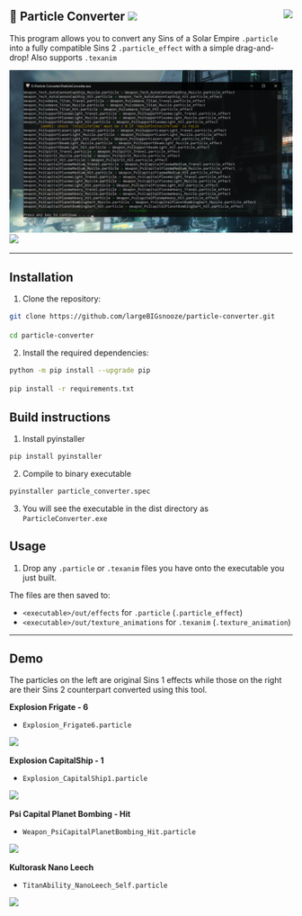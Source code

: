 <h2>🌌 Particle Converter
    <img src="https://img.shields.io/badge/Windows-10%20&%2011-blue">
    <img src="icon.ico" align="right">
</h2>

This program allows you to convert any Sins of a Solar Empire `.particle` into a fully compatible Sins 2 `.particle_effect` with a simple drag-and-drop! Also supports `.texanim`

<img src="./demo/cmd.png">
<img src="./demo/IfTyxV6Jax.gif">

---

## Installation

1. Clone the repository:
```bash
git clone https://github.com/largeBIGsnooze/particle-converter.git

cd particle-converter
```
2. Install the required dependencies:
```bash
python -m pip install --upgrade pip

pip install -r requirements.txt
```

## Build instructions
1. Install pyinstaller
```bash
pip install pyinstaller
```
2. Compile to binary executable
```bash
pyinstaller particle_converter.spec
```
3. You will see the executable in the dist directory as `ParticleConverter.exe`

## Usage
1. Drop any `.particle` or `.texanim` files you have onto the executable you just built.

The files are then saved to:
- `<executable>/out/effects` for `.particle` (`.particle_effect`)
- `<executable>/out/texture_animations` for `.texanim` (`.texture_animation`)

---

## Demo

The particles on the left are original Sins 1 effects while those on the right are their Sins 2 counterpart converted using this tool.

**Explosion Frigate - 6**
- `Explosion_Frigate6.particle`

<img src="./demo/8yUoCtT891.gif">

**Explosion CapitalShip - 1**
- `Explosion_CapitalShip1.particle`

<img src="./demo/SyP1QafLhB.gif">

**Psi Capital Planet Bombing - Hit**
- `Weapon_PsiCapitalPlanetBombing_Hit.particle`

<img src="./demo/2FD3w4VWjl.gif">

**Kultorask Nano Leech**
- `TitanAbility_NanoLeech_Self.particle`

<img src="./demo/uhmfNqjsm6.gif">
